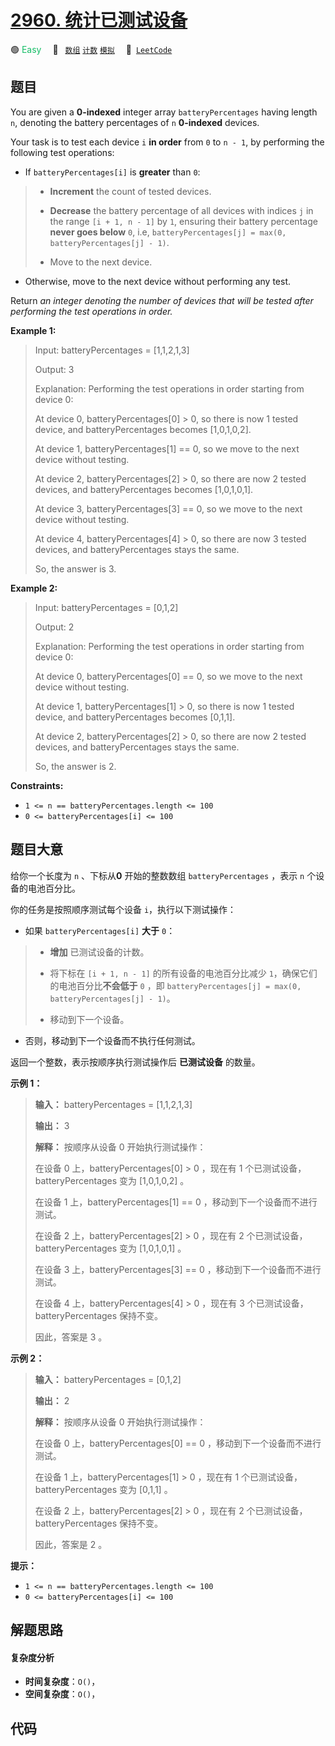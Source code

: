 # [2960. 统计已测试设备](https://leetcode.com/problems/count-tested-devices-after-test-operations)

🟢 <font color=#15bd66>Easy</font>&emsp; 🔖&ensp; [`数组`](/outline/tag/array.md) [`计数`](/outline/tag/counting.md) [`模拟`](/outline/tag/simulation.md)&emsp; 🔗&ensp;[`LeetCode`](https://leetcode.com/problems/count-tested-devices-after-test-operations)

## 题目

You are given a **0-indexed** integer array `batteryPercentages` having length
`n`, denoting the battery percentages of `n` **0-indexed** devices.

Your task is to test each device `i` **in order** from `0` to `n - 1`, by
performing the following test operations:

  * If `batteryPercentages[i]` is **greater** than `0`: 
> 
> * **Increment** the count of tested devices.
> 
> * **Decrease** the battery percentage of all devices with indices `j` in the range `[i + 1, n - 1]` by `1`, ensuring their battery percentage **never goes below** `0`, i.e, `batteryPercentages[j] = max(0, batteryPercentages[j] - 1)`.
> 
> * Move to the next device.
  * Otherwise, move to the next device without performing any test.

Return _an integer denoting the number of devices that will be tested after
performing the test operations in order._



**Example 1:**

> Input: batteryPercentages = [1,1,2,1,3]
> 
> Output: 3
> 
> Explanation: Performing the test operations in order starting from device 0:
> 
> At device 0, batteryPercentages[0] > 0, so there is now 1 tested device, and batteryPercentages becomes [1,0,1,0,2].
> 
> At device 1, batteryPercentages[1] == 0, so we move to the next device without testing.
> 
> At device 2, batteryPercentages[2] > 0, so there are now 2 tested devices, and batteryPercentages becomes [1,0,1,0,1].
> 
> At device 3, batteryPercentages[3] == 0, so we move to the next device without testing.
> 
> At device 4, batteryPercentages[4] > 0, so there are now 3 tested devices, and batteryPercentages stays the same.
> 
> So, the answer is 3.

**Example 2:**

> Input: batteryPercentages = [0,1,2]
> 
> Output: 2
> 
> Explanation: Performing the test operations in order starting from device 0:
> 
> At device 0, batteryPercentages[0] == 0, so we move to the next device without testing.
> 
> At device 1, batteryPercentages[1] > 0, so there is now 1 tested device, and batteryPercentages becomes [0,1,1].
> 
> At device 2, batteryPercentages[2] > 0, so there are now 2 tested devices, and batteryPercentages stays the same.
> 
> So, the answer is 2.

**Constraints:**

  * `1 <= n == batteryPercentages.length <= 100 `
  * `0 <= batteryPercentages[i] <= 100`


## 题目大意

给你一个长度为 `n` 、下标从**0** 开始的整数数组 `batteryPercentages` ，表示 `n` 个设备的电池百分比。

你的任务是按照顺序测试每个设备 `i`，执行以下测试操作：

  * 如果 `batteryPercentages[i]` **大于** `0`： 
> 
> * **增加** 已测试设备的计数。
> 
> * 将下标在 `[i + 1, n - 1]` 的所有设备的电池百分比减少 `1`，确保它们的电池百分比**不会低于** `0` ，即 `batteryPercentages[j] = max(0, batteryPercentages[j] - 1)`。
> 
> * 移动到下一个设备。
  * 否则，移动到下一个设备而不执行任何测试。

返回一个整数，表示按顺序执行测试操作后 **已测试设备** 的数量。



**示例 1：**

> 
> 
> 
> 
> 
> **输入：** batteryPercentages = [1,1,2,1,3]
> 
> **输出：** 3
> 
> **解释：** 按顺序从设备 0 开始执行测试操作：
> 
> 在设备 0 上，batteryPercentages[0] > 0 ，现在有 1 个已测试设备，batteryPercentages 变为 [1,0,1,0,2] 。
> 
> 在设备 1 上，batteryPercentages[1] == 0 ，移动到下一个设备而不进行测试。
> 
> 在设备 2 上，batteryPercentages[2] > 0 ，现在有 2 个已测试设备，batteryPercentages 变为 [1,0,1,0,1] 。
> 
> 在设备 3 上，batteryPercentages[3] == 0 ，移动到下一个设备而不进行测试。
> 
> 在设备 4 上，batteryPercentages[4] > 0 ，现在有 3 个已测试设备，batteryPercentages 保持不变。
> 
> 因此，答案是 3 。
> 
> 

**示例 2：**

> 
> 
> 
> 
> 
> **输入：** batteryPercentages = [0,1,2]
> 
> **输出：** 2
> 
> **解释：** 按顺序从设备 0 开始执行测试操作：
> 
> 在设备 0 上，batteryPercentages[0] == 0 ，移动到下一个设备而不进行测试。
> 
> 在设备 1 上，batteryPercentages[1] > 0 ，现在有 1 个已测试设备，batteryPercentages 变为 [0,1,1] 。
> 
> 在设备 2 上，batteryPercentages[2] > 0 ，现在有 2 个已测试设备，batteryPercentages 保持不变。
> 
> 因此，答案是 2 。
> 
> 



**提示：**

  * `1 <= n == batteryPercentages.length <= 100 `
  * `0 <= batteryPercentages[i] <= 100`


## 解题思路

#### 复杂度分析

- **时间复杂度**：`O()`，
- **空间复杂度**：`O()`，

## 代码

```javascript

```